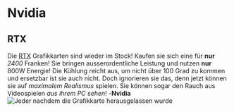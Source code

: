 # Nvidia
## RTX
Die [RTX](https://store.nvidia.com/de-de/geforce/store/?page=1&limit=9&locale=de-de&gpu=RTX%203090%20Ti) Grafikkarten sind wieder im Stock! Kaufen sie sich eine für **nur** *2400* Franken! Sie bringen ausserordentliche Leistung und nutzen **nur** 800W Energie! Die Kühlung reicht aus, um nicht über 100 Grad zu kommen und ersetzbar ist sie auch nicht. Doch ignorieren sie das, denn jetzt können sie auf *maximalem Realismus* spielen. Sie können sogar den Rauch aus Videospielen *aus ihrem PC sehen*!
-**Nvidia**
![Jeder nachdem die Grafikkarte herausgelassen wurde](https://user-images.githubusercontent.com/111045604/184094560-f67bd03a-98ca-47c2-a940-d8b3596cbe36.png)
